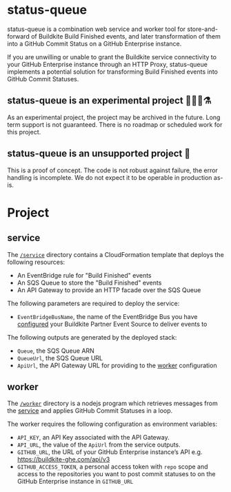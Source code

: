 # status-queue

status-queue is a combination web service and worker tool for store-and-forward
of Buildkite Build Finished events, and later transformation of them into a
GitHub Commit Status on a GitHub Enterprise instance.

If you are unwilling or unable to grant the Buildkite service connectivity to
your GitHub Enterprise instance through an HTTP Proxy, status-queue implements a
potential solution for transforming Build Finished events into GitHub Commit
Statuses.

## status-queue is an experimental project 🧑‍🔬🧪⚗️

As an experimental project, the project may be archived in the future. Long term
support is not guaranteed. There is no roadmap or scheduled work for this
project.

## status-queue is an unsupported project 📅

This is a proof of concept. The code is not robust against failure, the error
handling is incomplete. We do not expect it to be operable in production as-is.

# Project

## service

The [`/service`](service) directory contains a CloudFormation template that
deploys the following resources:

* An EventBridge rule for "Build Finished" events
* An SQS Queue to store the "Build Finished" events
* An API Gateway to provide an HTTP facade over the SQS Queue

The following parameters are required to deploy the service:

* `EventBridgeBusName`, the name of the EventBridge Bus you have [configured](https://buildkite.com/docs/integrations/amazon-eventbridge#configuring) your Buildkite Partner Event Source to deliver events to

The following outputs are generated by the deployed stack:

* `Queue`, the SQS Queue ARN
* `QueueUrl`, the SQS Queue URL
* `ApiUrl`, the API Gateway URL for providing to the [worker](#worker) configuration

## worker

The [`/worker`](worker) directory is a nodejs program which retrieves messages
from the [service](#service) and applies GitHub Commit Statuses in a loop.

The worker requires the following configuration as environment variables:

* `API_KEY`, an API Key associated with the API Gateway.
* `API_URL`, the value of the `ApiUrl` from the service outputs.
* `GITHUB_URL`, the URL of your GitHub Enterprise instance’s API e.g. https://buildkite-ghe.com/api/v3
* `GITHUB_ACCESS_TOKEN`, a personal access token with `repo` scope and access to the repositories you want to post commit statuses to on the GitHub Enterprise instance in `GITHUB_URL`
